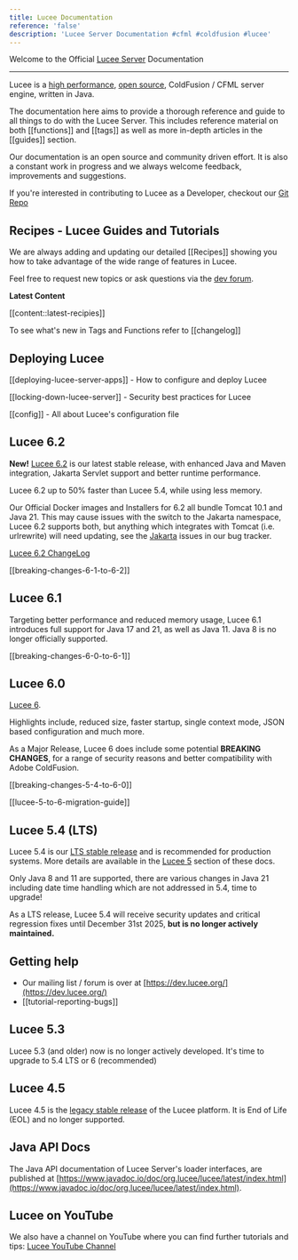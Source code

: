 ```yaml
---
title: Lucee Documentation
reference: 'false'
description: 'Lucee Server Documentation #cfml #coldfusion #lucee'
---
```


Welcome to the Official [Lucee Server](https://lucee.org) Documentation

---

Lucee is a [high performance](https://community.ortussolutions.com/t/how-does-cfml-really-perform-compared-to-other-languages/9325), [open source](https://github.com/lucee/Lucee), ColdFusion / CFML server engine, written in Java.

The documentation here aims to provide a thorough reference and guide to all things to do with the Lucee Server. This includes reference material on both [[functions]] and [[tags]] as well as more in-depth articles in the [[guides]] section.

Our documentation is an open source and community driven effort. It is also a constant work in progress and we always welcome feedback, improvements and suggestions.

If you're interested in contributing to Lucee as a Developer, checkout our [Git Repo](https://github.com/lucee/Lucee/blob/6.0/CONTRIBUTING.md)

## Recipes - Lucee Guides and Tutorials

We are always adding and updating our detailed [[Recipes]] showing you how to take advantage of the wide range of features in Lucee.

Feel free to request new topics or ask questions via the [dev forum](https://dev.lucee.org/).

**Latest Content**

[[content::latest-recipies]]

To see what's new in Tags and Functions refer to [[changelog]]

## Deploying Lucee

[[deploying-lucee-server-apps]] - How to configure and deploy Lucee

[[locking-down-lucee-server]] - Security best practices for Lucee

[[config]] - All about Lucee's configuration file

## Lucee 6.2

**New!** [Lucee 6.2](https://dev.lucee.org/tag/lucee-62) is our latest stable release, with enhanced Java and Maven integration, Jakarta Servlet support and better runtime performance.

Lucee 6.2 up to 50% faster than Lucee 5.4, while using less memory.

Our Official Docker images and Installers for 6.2 all bundle Tomcat 10.1 and Java 21. This may cause issues with the switch to the Jakarta namespace, Lucee 6.2 supports both, but anything which integrates with Tomcat (i.e. urlrewrite) will need updating, see the [Jakarta](https://luceeserver.atlassian.net/issues/?jql=labels%20%3D%20%22jakarta%22) issues in our bug tracker.

[Lucee 6.2 ChangeLog](https://download.lucee.org/changelog/?version=6.2)

[[breaking-changes-6-1-to-6-2]]

## Lucee 6.1

Targeting better performance and reduced memory usage, Lucee 6.1 introduces full support for Java 17 and 21, as well as Java 11.
Java 8 is no longer officially supported.

[[breaking-changes-6-0-to-6-1]]

## Lucee 6.0

[Lucee 6](https://dev.lucee.org/tag/lucee-6).

Highlights include, reduced size, faster startup, single context mode, JSON based configuration and much more.

As a Major Release, Lucee 6 does include some potential **BREAKING CHANGES**, for a range of security reasons and better compatibility with Adobe ColdFusion.

[[breaking-changes-5-4-to-6-0]]

[[lucee-5-to-6-migration-guide]]

## Lucee 5.4 (LTS)

Lucee 5.4 is our [LTS stable release](https://lucee.org/downloads.html) and is recommended for production systems. More details are available in the [Lucee 5](/guides/lucee-5.html) section of these docs.

Only Java 8 and 11 are supported, there are various changes in Java 21 including date time handling which are not addressed in 5.4, time to upgrade!

As a LTS release, Lucee 5.4 will receive security updates and critical regression fixes until December 31st 2025, **but is no longer actively maintained.**

## Getting help

- Our mailing list / forum is over at [https://dev.lucee.org/](https://dev.lucee.org/)
- [[tutorial-reporting-bugs]]

## Lucee 5.3

Lucee 5.3 (and older) now is no longer actively developed. It's time to upgrade to 5.4 LTS or 6 (recommended)

## Lucee 4.5

Lucee 4.5 is the [legacy stable release](https://lucee.org/downloads.html) of the Lucee platform. It is End of Life (EOL) and no longer supported.

## Java API Docs

The Java API documentation of Lucee Server's loader interfaces, are published at [https://www.javadoc.io/doc/org.lucee/lucee/latest/index.html](https://www.javadoc.io/doc/org.lucee/lucee/latest/index.html).

## Lucee on YouTube

We also have a channel on YouTube where you can find further tutorials and tips: [Lucee YouTube Channel](https://www.youtube.com/channel/UCdsCTvG8-gKUu4zA309EZYA)
